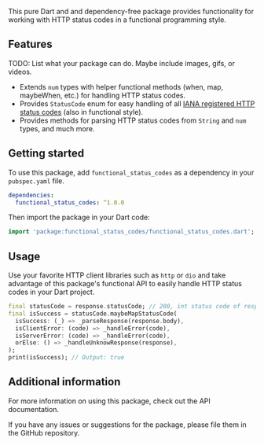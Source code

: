 This pure Dart and and dependency-free package provides functionality for working with HTTP status codes in a functional programming style.

## Features

TODO: List what your package can do. Maybe include images, gifs, or videos.

* Extends `num` types with helper functional methods (when, map, maybeWhen, etc.) for handling HTTP status codes.
* Provides `StatusCode` enum for easy handling of all [IANA registered HTTP status codes](https://www.iana.org/assignments/http-status-codes/http-status-codes.xml) (also in functional style).
* Provides methods for parsing HTTP status codes from `String` and `num` types, and much more.

## Getting started

To use this package, add `functional_status_codes` as a dependency in your `pubspec.yaml` file.

```yaml
dependencies:
  functional_status_codes: ^1.0.0
```

Then import the package in your Dart code:

```dart
import 'package:functional_status_codes/functional_status_codes.dart';
```

## Usage

Use your favorite HTTP client libraries such as `http` or `dio` and take advantage of this package's functional API to easily handle HTTP status codes in your Dart project.

```dart
final statusCode = response.statusCode; // 200, int status code of response.
final isSuccess = statusCode.maybeMapStatusCode(
  isSuccess: (_) => _parseResponse(response.body),
  isClientError: (code) => _handleError(code),
  isServerError: (code) => _handleError(code),
  orElse: () => _handleUnknowResponse(response),
);
print(isSuccess); // Output: true
```

## Additional information

For more information on using this package, check out the API documentation.

If you have any issues or suggestions for the package, please file them in the GitHub repository.
